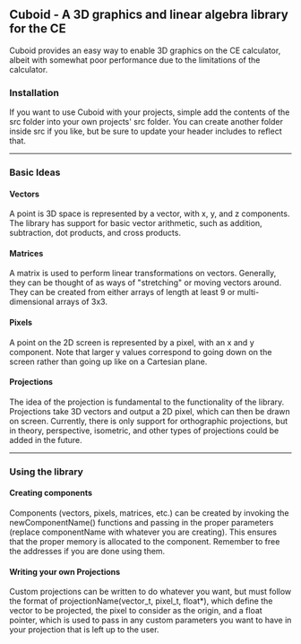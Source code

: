 ## Cuboid - A 3D graphics and linear algebra library for the CE

Cuboid provides an easy way to enable 3D graphics on the CE calculator, albeit
with somewhat poor performance due to the limitations of the calculator.

### Installation

If you want to use Cuboid with your projects, simple add the contents of the src
folder into your own projects' src folder. You can create another folder inside
src if you like, but be sure to update your header includes to reflect that.

---

### Basic Ideas

#### Vectors

A point is 3D space is represented by a vector, with x, y, and z components.
The library has support for basic vector arithmetic, such as addition,
subtraction, dot products, and cross products.

#### Matrices

A matrix is used to perform linear transformations on vectors. Generally, they
can be thought of as ways of "stretching" or moving vectors around. They can be
created from either arrays of length at least 9 or multi-dimensional arrays of
3x3.

#### Pixels

A point on the 2D screen is represented by a pixel, with an x and y component.
Note that larger y values correspond to going down on the screen rather than
going up like on a Cartesian plane.

#### Projections

The idea of the projection is fundamental to the functionality of the library.
Projections take 3D vectors and output a 2D pixel, which can then be drawn on
screen. Currently, there is only support for orthographic projections, but
in theory, perspective, isometric, and other types of projections could be
added in the future.

---

### Using the library

#### Creating components
Components (vectors, pixels, matrices, etc.) can be created by invoking the
newComponentName() functions and passing in the proper parameters (replace
componentName with whatever you are creating). This ensures that the proper
memory is allocated to the component. Remember to free the addresses if you are
done using them.

#### Writing your own Projections
Custom projections can be written to do whatever you want, but must follow the
format of projectionName(vector_t, pixel_t, float*), which define the vector to
be projected, the pixel to consider as the origin, and a float pointer, which
is used to pass in any custom parameters you want to have in your projection
that is left up to the user.
